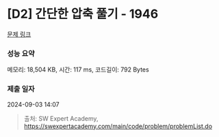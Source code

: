 # [D2] 간단한 압축 풀기 - 1946 

[문제 링크](https://swexpertacademy.com/main/code/problem/problemDetail.do?contestProbId=AV5PmkDKAOMDFAUq) 

### 성능 요약

메모리: 18,504 KB, 시간: 117 ms, 코드길이: 792 Bytes

### 제출 일자

2024-09-03 14:07



> 출처: SW Expert Academy, https://swexpertacademy.com/main/code/problem/problemList.do